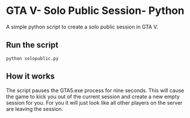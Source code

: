 # GTA V- Solo Public Session- Python

A simple python script to create a solo public session in GTA V.

## Run the script
```
python solopublic.py
```

## How it works

The script pauses the GTA5.exe process for nine seconds. This will cause the game to kick you out of the current session and create a new empty session for you. For you it will just look like all other players on the server are leaving the session.
